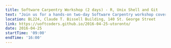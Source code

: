 ```yaml
---
title: Software Carpentry Workshop (2 days) - R, Unix Shell and Git
text: "Join us for a hands-on two-day Software Carpentry workshop covering core small research team skills: programming with R, automating tasks with Unix Shell, and version control with Git. Workshop costs $20, click to see the event page for more details and registration!"
location: BL224, Claude T. Bissell Building, 140 St. George Street
link: https://uoftcoders.github.io/2016-04-25-utoronto/
date: 2016-04-25
startTime: '09:00'
endTime: '16:00'
---
```

